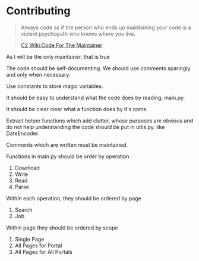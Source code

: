 # Contributing

> Always code as if the person who ends up maintaining your code is a violent psychopath who knows where you live.

> [C2 Wiki:Code For The Maintainer](https://wiki.c2.com/?CodeForTheMaintainer#:~:text=Always%20code%20as,learning%20from%20it.)

As I will be the only maintainer, that is true

The code should be self-documenting. We should use comments sparingly and only when necessary.

Use constants to store magic variables. 

It should be easy to understand what the code does by reading, main.py. 

It should be clear clear what a function does by it's name.

Extract helper functions which add clutter, whose purposes are obvious and do not help understanding the code should be put in utils.py. like DateEncoder.

Comments which are written must be maintained.

Functions in main.py should be order by operation
1. Download
2. Write
3. Read
4. Parse

Within each operation, they should be ordered by page
1. Search
2. Job

Within page they should be ordered by scope
1. Single Page
2. All Pages for Portal
3. All Pages for All Portals
